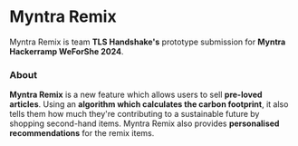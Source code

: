 # Myntra Remix
Myntra Remix is team **TLS Handshake's** prototype submission for **Myntra Hackerramp WeForShe 2024**.
### About
**Myntra Remix** is a new feature which allows users to sell **pre-loved articles**. Using an **algorithm which calculates the carbon footprint**, it also tells them how much they're contributing to a sustainable future by shopping second-hand items. Myntra Remix also provides **personalised recommendations** for the remix items.
